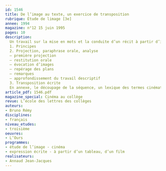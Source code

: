 ```yaml
---
id: 1546
title: De l’image au texte, un exercice de transposition 
rubrique: Étude de limage [3e]
annee: 1994
magazine: n°12 15 juin 1995
pages: 10
description: 
  Un travail sur la mise en mots et la conduite d’un récit à partir d’images de fiction fournies par une séquence de film. Exemple choisi – « L’Ours », de Jean-Jacques Annaud…
  1. Principes
  2. Projection, paraphrase orale, analyse
  – première projection
  – restitution orale
  – évocation d’images
  – repérage des plans
  – remarques
  – approfondissement du travail descriptif
  3. Transposition écrite
  En annexe, le découpage de la séquence, un lexique des termes cinématographiques.
article_pdf: 1546.pdf
magazine_special: Cinéma au collège
revue: L’école des lettres des collèges
auteurs:
- Bruno Rémy
disciplines:
- français
niveau_etudes:
- troisième
oeuvres:
- L’Ours
programmes:
- étude de l’image - cinéma
- expression écrite - à partir d’un tableau, d’un film
realisateurs:
- Annaud Jean-Jacques
---
```

